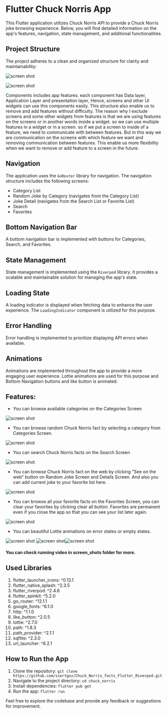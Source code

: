 
# Flutter Chuck Norris App


This Flutter application utilizes Chuck Norris API to provide a Chuck Norris joke browsing experience. Below, you will find detailed information on the app's features, navigation, state management, and additional functionalities.

## Project Structure

The project adheres to a clean and organized structure for clarity and maintainability:

![screen shot](screen_shots/folder.png)

![screen shot](screen_shots/1.png)

Components includes app features. each component has Data layer, Application Layer and presentation layer, Hence, screens and other UI widgets can use this components easily. This structure also enable us to remove and add features without difficulty. The reason why I exclude screens and some other widgets from features is that we are using features on the screens or in another words inside a widget. so we can use multiple features in a widget or in a screen. so if we put a screen to inside of a feature, we need to communicate with between features. But in this way we are communication on the screens with which feature we want and removing communication between features. This enable us more flexibility when we want to remove or add feature to a screen in the future.    

## Navigation

The application uses the `GoRouter` library for navigation. The navigation structure includes the following screens:

-   Category List
-   Random Joke by Category (navigates from the Category List)
-   Joke Detail (navigates from the Search List or Favorite List)
-   Search
-   Favorites

## Bottom Navigation Bar

A bottom navigation bar is implemented with buttons for Categories, Search, and Favorites. 

## State Management

State management is implemented using the `Riverpod` library. It provides a scalable and maintainable solution for managing the app's state.

## Loading State

A loading indicator is displayed when fetching data to enhance the user experience. The `LoadingIndicator` component is utilized for this purpose.


## Error Handling

Error handling is implemented to prioritize displaying API errors when available. 

## Animations
Animations are implemented throughout the app to provide a more engaging user experience. Lottie animations are used for this purpose and Bottom Navigation buttons and like button is animated. 

## Features:

* You can browse available categories on the Categories Screen

![screen shot](screen_shots/2.png)


* You can browse random Chuck Norris fact by selecting a category from Categories Screen.

![screen shot](screen_shots/3.png)


*  You can search Chuck Norris facts on the Search Screen

![screen shot](screen_shots/4.png)


*  You can browse Chuck Norris fact on the web by clicking "See on the web" button on Random Joke Screen and Details Screen. And also you can add current joke to your favorite list here.

![screen shot](screen_shots/3.png)


*  You can browse all your favorite facts on the Favorites Screen, you can clear your favorites by clicking clear all button. Favorites are permanent even if you close the app so that you can see your list later again.

![screen shot](screen_shots/5.png)


*  You can beautiful Lottie animations on error states or empty states. 

![screen shot](screen_shots/6.png) ![screen shot](screen_shots/7.png)![screen shot](screen_shots/8.png) 

#### You can check running video in screen_shots folder for more. 

## Used Libraries

 1. flutter_launcher_icons: ^0.13.1
 2. flutter_native_splash: ^2.3.5
 3. flutter_riverpod: ^2.4.6
 4. flutter_spinkit: ^5.2.0
 5. go_router: ^12.1.1
 6. google_fonts: ^6.1.0
 7. http: ^1.1.0
 8. like_button: ^2.0.5
 9. lottie: ^2.7.0
 10. path: ^1.8.3
 11. path_provider: ^2.1.1
 12. sqflite: ^2.3.0
 13. url_launcher: ^6.2.1

## How to Run the App

1.  Clone the repository: `git clone https://github.com/ssertgoz/Chuck_Norris_facts_Flutter_Riverpod.git`
2.  Navigate to the project directory: `cd chuck_norris`
3.  Install dependencies: `flutter pub get`
4.  Run the app: `flutter run`

Feel free to explore the codebase and provide any feedback or suggestions for improvement.
